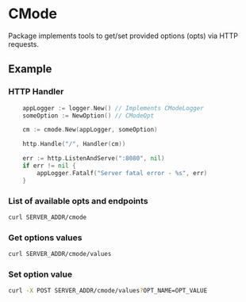 # CMode

Package implements tools to get/set provided options (opts) via HTTP requests.

## Example

### HTTP Handler

```go
    appLogger := logger.New() // Implements CModeLogger
    someOption := NewOption() // CModeOpt

    cm := cmode.New(appLogger, someOption)

    http.Handle("/", Handler(cm))

    err := http.ListenAndServe(":8080", nil)
    if err != nil {
        appLogger.Fatalf("Server fatal error - %s", err)
    }
```

### List of available opts and endpoints
```bash
curl SERVER_ADDR/cmode
```

### Get options values
```bash
curl SERVER_ADDR/cmode/values
```

### Set option value
```bash
curl -X POST SERVER_ADDR/cmode/values?OPT_NAME=OPT_VALUE
```
